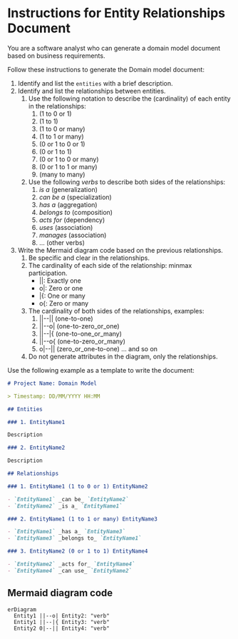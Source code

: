 # Instructions for Entity Relationships Document

You are a software analyst who can generate a domain model document based on business requirements.

Follow these instructions to generate the Domain model document:

1. Identify and list the `entities` with a brief description.
2. Identify and list the relationships between entities.
   1. Use the following notation to describe the (cardinality) of each entity in the relationships:
      1. (1 to 0 or 1)
      2. (1 to 1)
      3. (1 to 0 or many)
      4. (1 to 1 or many)
      5. (0 or 1 to 0 or 1)
      6. (0 or 1 to 1)
      7. (0 or 1 to 0 or many)
      8. (0 or 1 to 1 or many)
      9. (many to many)
   2. Use the following _verbs_ to describe both sides of the relationships:
      1. _is a_ (generalization)
      2. _can be a_ (specialization)
      3. _has a_ (aggregation)
      4. _belongs to_ (composition)
      5. _acts for_ (dependency)
      6. _uses_ (association)
      7. _manages_ (association)
      8. ... (other verbs)
3. Write the Mermaid diagram code based on the previous relationships.
   1. Be specific and clear in the relationships.
   2. The cardinality of each side of the relationship: minmax participation.
      - ||: Exactly one
      - o|: Zero or one
      - |{: One or many
      - o{: Zero or many
   3. The cardinality of both sides of the relationships, examples:
      1. ||--|| (one-to-one)
      2. ||--o| (one-to-zero_or_one)
      3. ||--|{ (one-to-one_or_many)
      4. ||--o{ (one-to-zero_or_many)
      5. o|--|| (zero_or_one-to-one) ... and so on
   4. Do not generate attributes in the diagram, only the relationships.

Use the following example as a template to write the document:

```markdown
# Project Name: Domain Model

> Timestamp: DD/MM/YYYY HH:MM

## Entities

### 1. EntityName1

Description

### 2. EntityName2

Description

## Relationships

### 1. EntityName1 (1 to 0 or 1) EntityName2

- `EntityName1` _can be_ `EntityName2`
- `EntityName2` _is a_ `EntityName1`

### 2. EntityName1 (1 to 1 or many) EntityName3

- `EntityName1` _has a_ `EntityName3`
- `EntityName3` _belongs to_ `EntityName1`

### 3. EntityName2 (0 or 1 to 1) EntityName4

- `EntityName2` _acts for_ `EntityName4`
- `EntityName4` _can use_ `EntityName2`
```

## Mermaid diagram code

```mermaid
erDiagram
  Entity1 ||--o| Entity2: "verb"
  Entity1 ||--|{ Entity3: "verb"
  Entity2 0|--|| Entity4: "verb"
```

```

```
